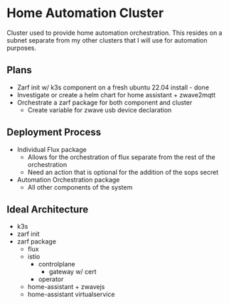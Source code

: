 # Home Automation Cluster

Cluster used to provide home automation orchestration. This resides on a subnet separate from my other clusters that I will use for automation purposes.

## Plans
- Zarf init w/ k3s component on a fresh ubuntu 22.04 install - done
- Investigate or create a helm chart for home assistant + zwave2mqtt
- Orchestrate a zarf package for both component and cluster
    - Create variable for zwave usb device declaration

## Deployment Process

- Individual Flux package
    - Allows for the orchestration of flux separate from the rest of the orchestration
    - Need an action that is optional for the addition of the sops secret
- Automation Orchestration package
    - All other components of the system


## Ideal Architecture

- k3s
- zarf init
- zarf package
    - flux
    - istio
        - controlplane
            - gateway w/ cert
        - operator
    - home-assistant + zwavejs
    - home-assistant virtualservice
